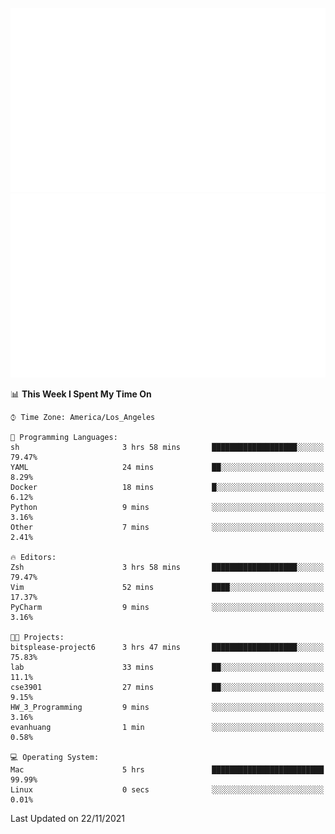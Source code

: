 <a href="https://github.com/jstrieb/github-stats">
 
![](https://github.com/evanhuang117/github-stats/blob/master/generated/overview.svg)
![](https://github.com/evanhuang117/github-stats/blob/master/generated/languages.svg)

</a>

<!--START_SECTION:waka-->
📊 **This Week I Spent My Time On** 

```text
⌚︎ Time Zone: America/Los_Angeles

💬 Programming Languages: 
sh                       3 hrs 58 mins       ███████████████████░░░░░░   79.47% 
YAML                     24 mins             ██░░░░░░░░░░░░░░░░░░░░░░░   8.29% 
Docker                   18 mins             █░░░░░░░░░░░░░░░░░░░░░░░░   6.12% 
Python                   9 mins              ░░░░░░░░░░░░░░░░░░░░░░░░░   3.16% 
Other                    7 mins              ░░░░░░░░░░░░░░░░░░░░░░░░░   2.41%

🔥 Editors: 
Zsh                      3 hrs 58 mins       ███████████████████░░░░░░   79.47% 
Vim                      52 mins             ████░░░░░░░░░░░░░░░░░░░░░   17.37% 
PyCharm                  9 mins              ░░░░░░░░░░░░░░░░░░░░░░░░░   3.16%

🐱‍💻 Projects: 
bitsplease-project6      3 hrs 47 mins       ███████████████████░░░░░░   75.83% 
lab                      33 mins             ██░░░░░░░░░░░░░░░░░░░░░░░   11.1% 
cse3901                  27 mins             ██░░░░░░░░░░░░░░░░░░░░░░░   9.15% 
HW_3_Programming         9 mins              ░░░░░░░░░░░░░░░░░░░░░░░░░   3.16% 
evanhuang                1 min               ░░░░░░░░░░░░░░░░░░░░░░░░░   0.58%

💻 Operating System: 
Mac                      5 hrs               █████████████████████████   99.99% 
Linux                    0 secs              ░░░░░░░░░░░░░░░░░░░░░░░░░   0.01%

```


 Last Updated on 22/11/2021
<!--END_SECTION:waka-->
